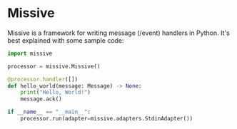# Missive

Missive is a framework for writing message (/event) handlers in Python.  It's
best explained with some sample code:

```python
import missive

processor = missive.Missive()

@processor.handler([])
def hello_world(message: Message) -> None:
    print("Hello, World!")
    message.ack()

if __name__ == "__main__":
    processor.run(adapter=missive.adapters.StdinAdapter())
```
